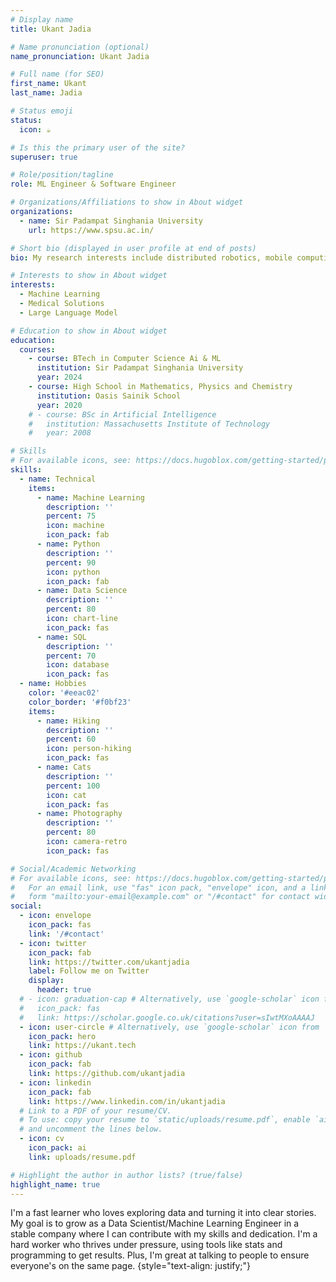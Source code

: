 ```yaml
---
# Display name
title: Ukant Jadia

# Name pronunciation (optional)
name_pronunciation: Ukant Jadia

# Full name (for SEO)
first_name: Ukant
last_name: Jadia

# Status emoji
status:
  icon: ☕️

# Is this the primary user of the site?
superuser: true

# Role/position/tagline
role: ML Engineer & Software Engineer 

# Organizations/Affiliations to show in About widget
organizations:
  - name: Sir Padampat Singhania University
    url: https://www.spsu.ac.in/

# Short bio (displayed in user profile at end of posts)
bio: My research interests include distributed robotics, mobile computing and programmable matter.

# Interests to show in About widget
interests:
  - Machine Learning
  - Medical Solutions
  - Large Language Model

# Education to show in About widget
education:
  courses:
    - course: BTech in Computer Science Ai & ML
      institution: Sir Padampat Singhania University
      year: 2024
    - course: High School in Mathematics, Physics and Chemistry
      institution: Oasis Sainik School
      year: 2020
    # - course: BSc in Artificial Intelligence
    #   institution: Massachusetts Institute of Technology
    #   year: 2008

# Skills
# For available icons, see: https://docs.hugoblox.com/getting-started/page-builder/#icons
skills:
  - name: Technical
    items:
      - name: Machine Learning
        description: ''
        percent: 75
        icon: machine
        icon_pack: fab
      - name: Python
        description: ''
        percent: 90
        icon: python
        icon_pack: fab
      - name: Data Science
        description: ''
        percent: 80
        icon: chart-line
        icon_pack: fas
      - name: SQL
        description: ''
        percent: 70
        icon: database
        icon_pack: fas
  - name: Hobbies
    color: '#eeac02'
    color_border: '#f0bf23'
    items:
      - name: Hiking
        description: ''
        percent: 60
        icon: person-hiking
        icon_pack: fas
      - name: Cats
        description: ''
        percent: 100
        icon: cat
        icon_pack: fas
      - name: Photography
        description: ''
        percent: 80
        icon: camera-retro
        icon_pack: fas

# Social/Academic Networking
# For available icons, see: https://docs.hugoblox.com/getting-started/page-builder/#icons
#   For an email link, use "fas" icon pack, "envelope" icon, and a link in the
#   form "mailto:your-email@example.com" or "/#contact" for contact widget.
social:
  - icon: envelope
    icon_pack: fas
    link: '/#contact'
  - icon: twitter
    icon_pack: fab
    link: https://twitter.com/ukantjadia
    label: Follow me on Twitter
    display:
      header: true
  # - icon: graduation-cap # Alternatively, use `google-scholar` icon from `ai` icon pack
  #   icon_pack: fas
  #   link: https://scholar.google.co.uk/citations?user=sIwtMXoAAAAJ
  - icon: user-circle # Alternatively, use `google-scholar` icon from `ai` icon pack
    icon_pack: hero
    link: https://ukant.tech
  - icon: github
    icon_pack: fab
    link: https://github.com/ukantjadia
  - icon: linkedin
    icon_pack: fab
    link: https://www.linkedin.com/in/ukantjadia
  # Link to a PDF of your resume/CV.
  # To use: copy your resume to `static/uploads/resume.pdf`, enable `ai` icons in `params.yaml`,
  # and uncomment the lines below.
  - icon: cv
    icon_pack: ai
    link: uploads/resume.pdf

# Highlight the author in author lists? (true/false)
highlight_name: true
---
```


I'm a fast learner who loves exploring data and turning it into clear stories. My goal is to grow as a Data Scientist/Machine Learning Engineer in a stable company where I can contribute with my skills and dedication. I'm a hard worker who thrives under pressure, using tools like stats and programming to get results. Plus, I'm great at talking to people to ensure everyone's on the same page. 
{style="text-align: justify;"}
